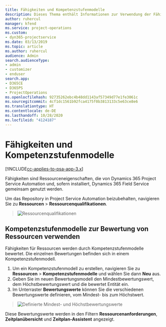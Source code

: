 ```yaml
---
title: Fähigkeiten und Kompetenzstufenmodelle
description: Dieses Thema enthält Informationen zur Verwendung der Fähigkeiten und Kompetenzstufenmodelle.
author: ruhercul
manager: kfend
ms.service: project-operations
ms.custom:
- dyn365-projectservice
ms.date: 03/13/2019
ms.topic: article
ms.author: ruhercul
audience: Admin
search.audienceType:
- admin
- customizer
- enduser
search.app:
- D365CE
- D365PS
- ProjectOperations
ms.openlocfilehash: 92735262ebc4b48dd1143af57349d77e1fe3061c
ms.sourcegitcommit: 4cf1dc1561b92fca4175f0b3813133c5e63ce8e6
ms.translationtype: HT
ms.contentlocale: de-DE
ms.lasthandoff: 10/28/2020
ms.locfileid: "4124187"
---
```

# <a name="skills-and-proficiency-models"></a>Fähigkeiten und Kompetenzstufenmodelle

[!INCLUDE[cc-applies-to-psa-app-3.x](../includes/cc-applies-to-psa-app-3x.md)]

Fähigkeiten sind Ressourceneigenschaften, die von Dynamics 365 Project Service Automation und, sofern installiert, Dynamics 365 Field Service gemeinsam genutzt werden. 

Um das Repository in Project Service Automation beizubehalten, navigieren Sie zu **Ressourcen** \> **Ressourcenqualifikationen**. 

> ![Ressourcenqualifikationen](media/Resource-Management-image84.png)

## <a name="use-proficiency-models-to-rate-resources"></a>Kompetenzstufenmodelle zur Bewertung von Ressourcen verwenden

Fähigkeiten für Ressourcen werden durch Kompetenzstufenmodelle bewertet. Die einzelnen Bewertungen befinden sich in einem Kompetenzstufenmodell. 

1. Um ein Kompetenzstufenmodell zu erstellen, navigieren Sie zu **Ressourcen** \> **Kompetenzstufenmodelle** und wählen Sie dann **Neu** aus.
2. Geben Sie im neuen Bewertungsmodell den Mindestbewertungswert, dem Höchstbewertungswert und die bewertet Entität ein.
3. Im Unterraster **Bewertungswerte** können Sie die verschiedenen Bewertungswerte definieren, vom Mindest- bis zum Höchstwert.

> ![Definierte Mindest- und Höchstbewertungswerte](media/Resource-Management-image85.png)

Diese Bewertungswerte werden in den Filtern **Ressourcenanforderungen**, **Zeitplanübersicht** und **Zeitplan-Assistent** angezeigt.
